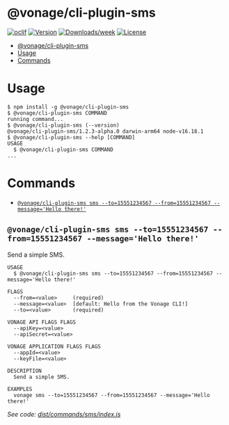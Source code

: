 # @vonage/cli-plugin-sms

[![oclif](https://img.shields.io/badge/cli-oclif-brightgreen.svg)](https://oclif.io)
[![Version](https://img.shields.io/npm/v/@vonage/cli-plugin-sms.svg)](https://npmjs.org/package/@vonage/cli-plugin-numbers)
[![Downloads/week](https://img.shields.io/npm/dw/@vonage/cli-plugin-sms.svg)](https://npmjs.org/package/@vonage/cli-plugin-numbers)
[![License](https://img.shields.io/npm/l/@vonage/cli-plugin-sms.svg)](https://github.com/Vonage/cli-plugin-numbers/blob/master/package.json)

<!-- toc -->
* [@vonage/cli-plugin-sms](#vonagecli-plugin-sms)
* [Usage](#usage)
* [Commands](#commands)
<!-- tocstop -->

# Usage

<!-- usage -->
```sh-session
$ npm install -g @vonage/cli-plugin-sms
$ @vonage/cli-plugin-sms COMMAND
running command...
$ @vonage/cli-plugin-sms (--version)
@vonage/cli-plugin-sms/1.2.3-alpha.0 darwin-arm64 node-v16.18.1
$ @vonage/cli-plugin-sms --help [COMMAND]
USAGE
  $ @vonage/cli-plugin-sms COMMAND
...
```
<!-- usagestop -->

# Commands

<!-- commands -->
* [`@vonage/cli-plugin-sms sms --to=15551234567 --from=15551234567 --message='Hello there!'`](#vonagecli-plugin-sms-sms---to15551234567---from15551234567---messagehello-there)

## `@vonage/cli-plugin-sms sms --to=15551234567 --from=15551234567 --message='Hello there!'`

Send a simple SMS.

```
USAGE
  $ @vonage/cli-plugin-sms sms --to=15551234567 --from=15551234567 --message='Hello there!'

FLAGS
  --from=<value>     (required)
  --message=<value>  [default: Hello from the Vonage CLI!]
  --to=<value>       (required)

VONAGE API FLAGS FLAGS
  --apiKey=<value>
  --apiSecret=<value>

VONAGE APPLICATION FLAGS FLAGS
  --appId=<value>
  --keyFile=<value>

DESCRIPTION
  Send a simple SMS.

EXAMPLES
  vonage sms --to=15551234567 --from=15551234567 --message='Hello there!'
```

_See code: [dist/commands/sms/index.js](https://github.com/Vonage/vonage-cli/blob/v1.2.3-alpha.0/dist/commands/sms/index.js)_
<!-- commandsstop -->
